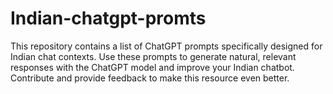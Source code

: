 # Indian-chatgpt-promts
This repository contains a list of ChatGPT prompts specifically designed for Indian chat contexts. Use these prompts to generate natural, relevant responses with the ChatGPT model and improve your Indian chatbot. Contribute and provide feedback to make this resource even better.
